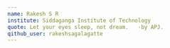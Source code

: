 ```yaml
---
name: Rakesh S R
institute: Siddaganga Institute of Technology
quote: Let your eyes sleep, not dream.   -by APJ.
qithub_user: rakeshsagalagatte
---
```


